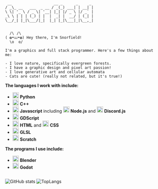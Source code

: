 ```
 __                   __ _      _     _ 
/ _\_ __   ___  _ __ / _(_) ___| | __| |
\ \| '_ \ / _ \| '__| |_| |/ _ \ |/ _` |
_\ \ | | | (_) | |  |  _| |  __/ | (_| |
\__/_| |_|\___/|_|  |_| |_|\___|_|\__,_|
                                        

  /\⠀/\
( ◍•⩊•◍) Hey there, I'm Snorfield!
  \o  o/

I'm a graphics and full stack programmer. Here's a few things about me:

- I love nature, specifically evergreen forests. 
- I have a graphic design and pixel art passion!
- I love generative art and cellular automata
- Cats are cute! (really not related, but it's true!)
```



**The languages I work with include:**
-  <img src="https://cdn.jsdelivr.net/npm/simple-icons@v15/icons/python.svg" alt="Python" width="20" /> **Python**
-  <img src="https://cdn.jsdelivr.net/npm/simple-icons@v15/icons/cplusplus.svg" alt="CPP" width="20" /> **C++**
- <img src="https://cdn.jsdelivr.net/npm/simple-icons@v15/icons/javascript.svg" alt="Javascript" width="20" /> **Javascript** including <img src="https://cdn.jsdelivr.net/npm/simple-icons@v15/icons/nodedotjs.svg" alt="Node.js" width="20" /> **Node.js** and <img src="https://cdn.jsdelivr.net/npm/simple-icons@v15/icons/discorddotjs.svg" alt="discord.js" width="20" /> **Discord.js**
-  <img src="https://cdn.jsdelivr.net/npm/simple-icons@v15/icons/godotengine.svg" alt="Javascript" width="20" /> **GDScript**
-  <img src="https://cdn.jsdelivr.net/npm/simple-icons@v15/icons/html5.svg" alt="Javascript" width="20" /> **HTML** and <img src="https://cdn.jsdelivr.net/npm/simple-icons@v15/icons/css.svg" alt="Javascript" width="20" /> **CSS**
-  <img src="https://cdn.jsdelivr.net/npm/simple-icons@v15/icons/opengl.svg" alt="Javascript" width="20" /> **GLSL**
-  <img src="https://cdn.jsdelivr.net/npm/simple-icons@v15/icons/scratch.svg" alt="Scratch" width="20" /> **Scratch**

**The programs I use include:**
- <img src="https://cdn.jsdelivr.net/npm/simple-icons@v15/icons/blender.svg" alt="Blender" width="20" /> **Blender**
- <img src="https://cdn.jsdelivr.net/npm/simple-icons@v15/icons/godotengine.svg" alt="Blender" width="20" /> **Godot**

##
![GitHub stats](https://github-readme-stats.vercel.app/api?username=Snorfield&show_icons=true&theme=dark)
![TopLangs](https://github-readme-stats.vercel.app/api/top-langs/?username=Snorfield&layout=compact&theme=radical)


